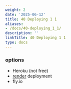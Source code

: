 ```yaml
---
weight: 2
date: '2025-06-12'
title: 40 Deploying 1 1
aliases:
- /docs/40-deploying_1_1/
description: ''
linkTitle: 40 Deploying 1 1
type: docs
---
```


### options
- Heroku (not free)
- [render](https://youtu.be/yln_CffenYw?si=t8e7DDo0B-EgEIHZ) deployment
- fly.io
